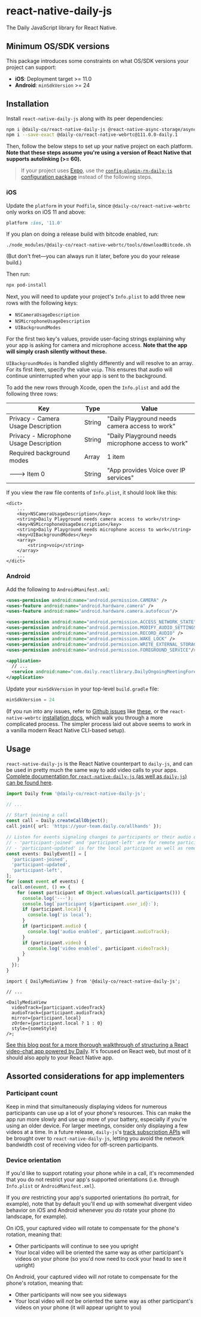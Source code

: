 # react-native-daily-js

The Daily JavaScript library for React Native.

## Minimum OS/SDK versions

This package introduces some constraints on what OS/SDK versions your project can support:

- **iOS**: Deployment target >= 11.0
- **Android**: `minSdkVersion` >= 24

## Installation

Install `react-native-daily-js` along with its peer dependencies:

```bash
npm i @daily-co/react-native-daily-js @react-native-async-storage/async-storage@^1.15.7 react-native-background-timer@^2.3.1
npm i --save-exact @daily-co/react-native-webrtc@111.0.0-daily.1
```

Then, follow the below steps to set up your native project on each platform. **Note that these steps assume you're using a version of React Native that supports autolinking (>= 60).**

> If your project uses [Expo](https://expo.dev/), use the [`config-plugin-rn-daily-js` configuration package](https://www.npmjs.com/package/@daily-co/config-plugin-rn-daily-js) instead of the following steps.

### iOS

Update the `platform` in your `Podfile`, since `@daily-co/react-native-webrtc` only works on iOS 11 and above:

```ruby
platform :ios, '11.0'
```

If you plan on doing a release build with bitcode enabled, run:

```
./node_modules/@daily-co/react-native-webrtc/tools/downloadBitcode.sh
```

(But don't fret—you can always run it later, before you do your release build.)

Then run:

```bash
npx pod-install
```

Next, you will need to update your project's `Info.plist` to add three new rows with the following keys:

- `NSCameraUsageDescription`
- `NSMicrophoneUsageDescription`
- `UIBackgroundModes`

For the first two key's values, provide user-facing strings explaining why your app is asking for camera and microphone access. **Note that the app will simply crash silently without these.**

`UIBackgroundModes` is handled slightly differently and will resolve to an array. For its first item, specify the value `voip`. This ensures that audio will continue uninterrupted when your app is sent to the background.

To add the new rows through Xcode, open the `Info.plist` and add the following three rows:

| Key                                    | Type   | Value                                              |
| -------------------------------------- | ------ | -------------------------------------------------- |
| Privacy - Camera Usage Description     | String | "Daily Playground needs camera access to work"     |
| Privacy - Microphone Usage Description | String | "Daily Playground needs microphone access to work" |
| Required background modes              | Array  | 1 item                                             |
| ---> Item 0                            | String | "App provides Voice over IP services"              |

If you view the raw file contents of `Info.plist`, it should look like this:

```
<dict>
    ...
    <key>NSCameraUsageDescription</key>
    <string>Daily Playground needs camera access to work</string>
    <key>NSMicrophoneUsageDescription</key>
    <string>Daily Playground needs microphone access to work</string>
    <key>UIBackgroundModes</key>
    <array>
        <string>voip</string>
    </array>
    ...
</dict>
```

### Android

Add the following to `AndroidManifest.xml`:

```xml
<uses-permission android:name="android.permission.CAMERA" />
<uses-feature android:name="android.hardware.camera" />
<uses-feature android:name="android.hardware.camera.autofocus"/>

<uses-permission android:name="android.permission.ACCESS_NETWORK_STATE"/>
<uses-permission android:name="android.permission.MODIFY_AUDIO_SETTINGS" />
<uses-permission android:name="android.permission.RECORD_AUDIO" />
<uses-permission android:name="android.permission.WAKE_LOCK" />
<uses-permission android:name="android.permission.WRITE_EXTERNAL_STORAGE"/>
<uses-permission android:name="android.permission.FOREGROUND_SERVICE"/>

<application>
  // ...
  <service android:name="com.daily.reactlibrary.DailyOngoingMeetingForegroundService"/>
</application>
```

Update your `minSdkVersion` in your top-level `build.gradle` file:

```groovy
minSdkVersion = 24
```

(If you run into any issues, refer to [Github issues](https://github.com/react-native-webrtc/react-native-webrtc/issues/720) like [these](https://github.com/jitsi/jitsi-meet/issues/4778), or the `react-native-webrtc` [installation docs](https://github.com/react-native-webrtc/react-native-webrtc/blob/master/Documentation/AndroidInstallation.md), which walk you through a more complicated process. The simpler process laid out above seems to work in a vanilla modern React Native CLI-based setup).

## Usage

`react-native-daily-js` is the React Native counterpart to `daily-js`, and can be used in pretty much the same way to add video calls to your apps. [Complete documentation for `react-native-daily-js` (as well as `daily-js`) can be found here](https://docs.daily.co/reference#using-the-react-native-daily-js-library).

```ts
import Daily from '@daily-co/react-native-daily-js';

// ...

// Start joining a call
const call = Daily.createCallObject();
call.join({ url: 'https://your-team.daily.co/allhands' });

// Listen for events signaling changes to participants or their audio or video.
// - 'participant-joined' and 'participant-left' are for remote participants only
// - 'participant-updated' is for the local participant as well as remote participants
const events: DailyEvent[] = [
  'participant-joined',
  'participant-updated',
  'participant-left',
];
for (const event of events) {
  call.on(event, () => {
    for (const participant of Object.values(call.participants())) {
      console.log('---');
      console.log(`participant ${participant.user_id}:`);
      if (participant.local) {
        console.log('is local');
      }
      if (participant.audio) {
        console.log('audio enabled', participant.audioTrack);
      }
      if (participant.video) {
        console.log('video enabled', participant.videoTrack);
      }
    }
  });
}
```

```tsx
import { DailyMediaView } from '@daily-co/react-native-daily-js';

// ...

<DailyMediaView
  videoTrack={participant.videoTrack}
  audioTrack={participant.audioTrack}
  mirror={participant.local}
  zOrder={participant.local ? 1 : 0}
  style={someStyle}
/>;
```

[See this blog post for a more thorough walkthrough of structuring a React video-chat app powered by Daily](https://www.daily.co/blog/building-a-custom-video-chat-app-with-react). It's focused on React web, but most of it should also apply to your React Native app.

## Assorted considerations for app implementers

### Participant count

Keep in mind that simultaneously displaying videos for numerous participants can use up a lot of your phone's resources. This can make the app run more slowly and use up more of your battery, especially if you're using an older device. For larger meetings, consider only displaying a few videos at a time. In a future release, `daily-js`'s [track subscription APIs](https://www.daily.co/blog/create-dynamic-meetings-using-track-subscriptions/) will be brought over to `react-native-daily-js`, letting you avoid the network bandwidth cost of receiving video for off-screen participants.

### Device orientation

If you'd like to support rotating your phone while in a call, it's recommended that you do not restrict your app's supported orientations (i.e. through `Info.plist` or `AndroidManifest.xml`).

If you _are_ restricting your app's supported orientations (to portrait, for example), note that by default you'll end up with somewhat divergent video behavior on iOS and Android whenever you _do_ rotate your phone (to landscape, for example).

On iOS, your captured video will rotate to compensate for the phone's rotation, meaning that:

- Other participants will continue to see you upright
- Your local video will be oriented the same way as other participant's videos on your phone (so you'd now need to cock your head to see it upright)

On Android, your captured video will _not_ rotate to compensate for the phone's rotation, meaning that:

- Other participants will now see you sideways
- Your local video will _not_ be oriented the same way as other participant's videos on your phone (it will appear upright to you)
